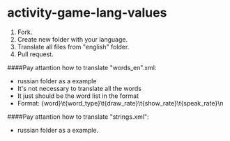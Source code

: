 # activity-game-lang-values
 1. Fork.
 2. Create new folder with your language.
 3. Translate all files from "english" folder. 
 4. Pull request.

####Pay attantion how to translate "words_en".xml:
* russian folder as a example 
* It's not necessary to translate all the words
* It just should be the word list in the format
* Format: {word}\t{word_type}\t{draw_rate}\t{show_rate}\t{speak_rate}\n

####Pay attantion how to translate "strings.xml": 
* russian folder as a example.

